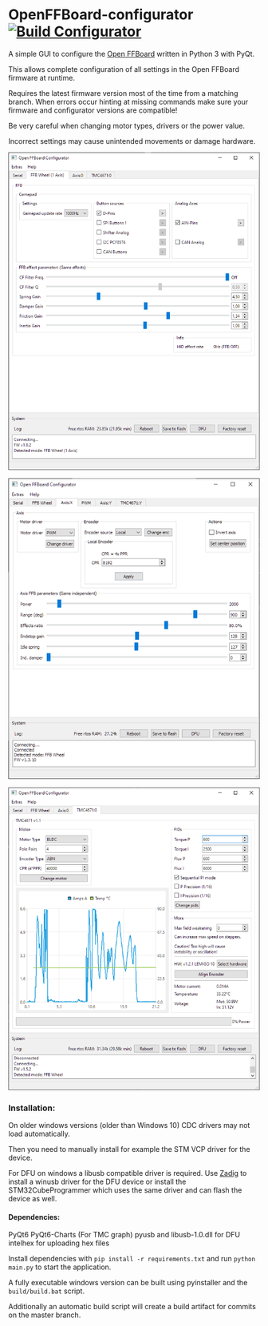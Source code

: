 # OpenFFBoard-configurator [![Build Configurator](https://github.com/Ultrawipf/OpenFFBoard-configurator/actions/workflows/build-pyinstaller.yml/badge.svg)](https://github.com/Ultrawipf/OpenFFBoard-configurator/actions/workflows/build-pyinstaller.yml)
A simple GUI to configure the [Open FFBoard](https://github.com/Ultrawipf/OpenFFBoard) written in Python 3 with PyQt. 

This allows complete configuration of all settings in the Open FFBoard firmware at runtime.

Requires the latest firmware version most of the time from a matching branch.
When errors occur hinting at missing commands make sure your firmware and configurator versions are compatible!


Be very careful when changing motor types, drivers or the power value.

Incorrect settings may cause unintended movements or damage hardware.



![FFB Window](screenshots/FFBwheel.png?raw=true)


![Axis Window](screenshots/Axispage.png?raw=true)


![TMC Window](screenshots/TMC.png?raw=true)


### Installation:
On older windows versions (older than Windows 10) CDC drivers may not load automatically.

Then you need to manually install for example the STM VCP driver for the device.

For DFU on windows a libusb compatible driver is required. Use [Zadig](http://zadig.akeo.ie/) to install a winusb driver for the DFU device or install the STM32CubeProgrammer which uses the same driver and can flash the device as well.

#### Dependencies:

PyQt6
PyQt6-Charts (For TMC graph)
pyusb and libusb-1.0.dll for DFU
intelhex for uploading hex files

Install dependencies with `pip install -r requirements.txt` and run `python main.py` to start the application.

A fully executable windows version can be built using pyinstaller and the `build/build.bat` script.

Additionally an automatic build script will create a build artifact for commits on the master branch.